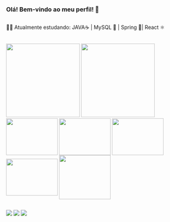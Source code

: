 ### Olá! Bem-vindo ao meu perfil! 💬
##
👨‍💻 Atualmente estudando: JAVA☕ |  MySQL 🐬 | Spring 🍃| React ⚛️
##

<img height="200em" src="https://github-readme-stats.vercel.app/api?username=viniciuslopes98&show_icons=true&theme=dracula&include_all_commits=true&count_private=true"/>
<img height="200em" src="https://github-readme-stats.vercel.app/api/top-langs/?username=viniciuslopes98&layout=compact&langs_count=7&theme=dracula"/>
<div style="display: inline_block">
<img align="center" alt="" height="100" width="140" src="https://cdn.jsdelivr.net/gh/devicons/devicon/icons/java/java-original-wordmark.svg">
<img align="center" alt="" height="100" width="140" src="https://cdn.jsdelivr.net/gh/devicons/devicon/icons/mysql/mysql-original-wordmark.svg">
<img align="center" alt="" height="100" width="140" src="https://cdn.jsdelivr.net/gh/devicons/devicon/icons/spring/spring-original-wordmark.svg">
<img align="center" alt="" height="100" width="140" src="https://cdn.jsdelivr.net/gh/devicons/devicon/icons/react/react-original-wordmark.svg">
<img align="center" alt="" height="120" width="140" src="https://user-images.githubusercontent.com/105940878/186555555-c774e862-0624-4294-8d2a-e11ca513f705.gif">
</div>

##

<div>
  <a href="https://instagram.com/zm1hawk" target="_blank"><img src="https://img.shields.io/badge/-Instagram-%23E4405F?style=for-the-badge&logo=instagram&logoColor=white" target="_blank"></a>
  <a href = "mailto:contatovinicius6.lopes6@gmail.com"><img src="https://img.shields.io/badge/-Gmail-%23333?style=for-the-badge&logo=gmail&logoColor=white" target="_blank"></a>
  <a href="https://www.linkedin.com/in/vinicius-l-4181b9ba/" target="_blank"><img src="https://img.shields.io/badge/-LinkedIn-%230077B5?style=for-the-badge&logo=linkedin&logoColor=white" target="_blank"></a>             
 </div>
 

        


     
          
          
